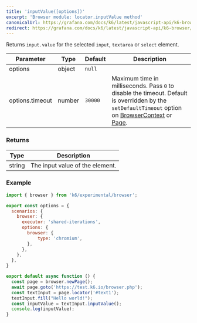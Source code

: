 ```yaml
---
title: 'inputValue([options])'
excerpt: 'Browser module: locator.inputValue method'
canonicalUrl: https://grafana.com/docs/k6/latest/javascript-api/k6-browser/locator/inputvalue/
redirect: https://grafana.com/docs/k6/latest/javascript-api/k6-browser/locator/inputvalue/
---
```


Returns `input.value` for the selected `input`, `textarea` or `select` element.

<TableWithNestedRows>

| Parameter       | Type   | Default | Description                                                                                                                                                                                                                           |
|-----------------|--------|---------|---------------------------------------------------------------------------------------------------------------------------------------------------------------------------------------------------------------------------------------|
| options         | object | `null`  |                                                                                                                                                                                                                      |
| options.timeout | number | `30000` | Maximum time in milliseconds. Pass `0` to disable the timeout. Default is overridden by the `setDefaultTimeout` option on [BrowserContext](/javascript-api/k6-experimental/browser/browsercontext/) or [Page](/javascript-api/k6-experimental/browser/page/). |

</TableWithNestedRows>

### Returns

| Type   | Description                      |
|--------|----------------------------------|
| string | The input value of the element. |

### Example

<CodeGroup labels={[]}>

```javascript
import { browser } from 'k6/experimental/browser';

export const options = {
  scenarios: {
    browser: {
      executor: 'shared-iterations',
      options: {
        browser: {
            type: 'chromium',
        },
      },
    },
  },
}

export default async function () {
  const page = browser.newPage();
  await page.goto('https://test.k6.io/browser.php');
  const textInput = page.locator('#text1');
  textInput.fill("Hello world!");
  const inputValue = textInput.inputValue();
  console.log(inputValue);
}
```

</CodeGroup>
